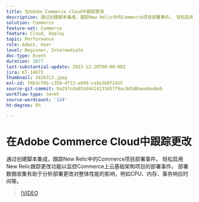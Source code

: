 ```yaml
---
title: 在Adobe Commerce Cloud中跟踪更改
description: 通过创建脚本集成，跟踪New Relic中的Commerce项目部署事件。 轻松启用New Relic跟踪更改功能以监控Commerce上云基础架构项目的部署事件。 部署数据收集有助于分析部署更改对整体性能的影响，例如CPU、内存、事务响应时间等。
solution: Commerce
feature-set: Commerce
feature: Cloud, Deploy
topic: Performance
role: Admin, User
level: Beginner, Intermediate
doc-type: Event
duration: 1877
last-substantial-update: 2023-12-20T00:00:00Z
jira: KT-14673
thumbnail: 3426313.jpeg
exl-id: f8b3cf6b-c358-4f12-a099-ca9a2b072415
source-git-commit: 9a297cda953d4414131657f9ac84580aea0eabeb
workflow-type: tm+mt
source-wordcount: '124'
ht-degree: 0%

---
```


# 在Adobe Commerce Cloud中跟踪更改

通过创建脚本集成，跟踪New Relic中的Commerce项目部署事件。 轻松启用New Relic跟踪更改功能以监控Commerce上云基础架构项目的部署事件。 部署数据收集有助于分析部署更改对整体性能的影响，例如CPU、内存、事务响应时间等。

>[!VIDEO](https://video.tv.adobe.com/v/3456455/?learn=on&captions=chi_hans)

